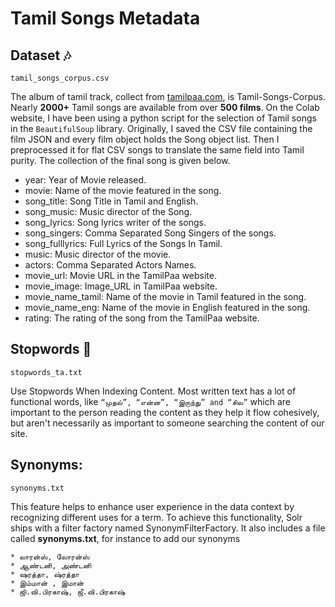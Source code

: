 # Tamil Songs Metadata

## Dataset :notes: 
```tamil_songs_corpus.csv```

The album of tamil track, collect from [tamilpaa.com](https://www.tamilpaa.com/), is Tamil-Songs-Corpus. Nearly **2000+** Tamil songs are available from over **500 films**. On the Colab website, I have been using a python script for the selection of Tamil songs in the ``` BeautifulSoup ``` library. Originally, I saved the CSV file containing the film JSON and every film object holds the Song object list. Then I preprocessed it for flat CSV songs to translate the same field into Tamil purity. The collection of the final song is given below.

* year: Year of Movie released.
* movie: Name of the movie featured in the song.
* song_title: Song Title in Tamil and English.
* song_music: Music director of the Song.
* song_lyrics: Song lyrics writer of the songs.
* song_singers: Comma Separated Song Singers of the songs.
* song_fulllyrics: Full Lyrics of the Songs In Tamil.
* music: 	Music director of the movie.
* actors: Comma Separated Actors Names.
* movie_url: Movie URL in the TamilPaa website.
* movie_image: Image_URL in TamilPaa website.
* movie_name_tamil: Name of the movie in Tamil featured in the song.
* movie_name_eng: Name of the movie in English featured in the song.
* rating: The rating of the song from the TamilPaa website.

## Stopwords :no_entry_sign:
```stopwords_ta.txt```

Use Stopwords When Indexing Content. Most written text has a lot of functional words, like ```“முதல்”, “என்ன”, “இருந்து” and “சில”``` which are important to the person reading the content as they help it flow cohesively, but aren't necessarily as important to someone searching the content of our site.

## Synonyms: 
```synonyms.txt```

This feature helps to enhance user experience in the data context by recognizing different uses for a term. To achieve this functionality, Solr ships with a filter factory named SynonymFilterFactory. It also includes a file called **synonyms.txt**, for instance to add our synonyms

```
* லாரன்ஸ், லோரன்ஸ்
* ஆண்டனி, அண்டனி
* ஷரத்தா, ஷ்ரத்தா
* இம்மான் , இமான் 
* ஜி.வி.பிரகாஷ், ஜீ.வி.பிரகாஷ்
```
